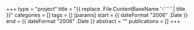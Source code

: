 +++
type = "project"
title = "{{ replace .File.ContentBaseName '-' ' ' | title }}"
categories = []
tags = []
[params]
    start = {{ dateFormat "2006" .Date }}
    end = {{ dateFormat "2006" .Date }}
    abstract = ""
    publications = []
+++